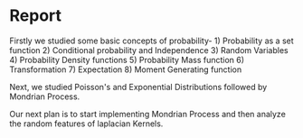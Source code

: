 # Report
Firstly we studied some basic concepts of probability-
			1) Probability as a set function
			2) Conditional probability and Independence
			3) Random Variables
			4) Probability Density functions
			5) Probability Mass function
			6) Transformation
			7) Expectation
			8) Moment Generating function

Next, we studied Poisson's and Exponential Distributions followed by Mondrian Process.

Our next plan is to start implementing Mondrian Process and then analyze the random features of laplacian Kernels.


